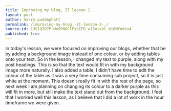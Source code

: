 ```yaml
---
title: Improving my blog, IT lesson 2 .
layout: post
author: harry.puddephatt
permalink: /improving-my-blog,-it-lesson-2-./
source-id: 13S1Q7D7P-MoSPNOClFsbEFD_w13miskl_b10MYedzv4
published: true
---
```

In today's lesson, we were focused on improving our blogs, whether that be by adding a background image instead of one colour, or by adding tables onto your text. So in the lesson, I changed my text to purple, along with my post headings. This is so that the text would fit in with my background image more naturally. I also  added a table, I didn’t have time to edit the colour of the table as it was a very time consuming sub project, so it is just white at the moment. This doesn’t really fit in with the rest of the page, so next week I am planning on changing its colour to a darker purple as this will fit in more, but still make the text stand out from the background. I feel that I worked well this lesson, as I believe that I did a lot of work in the hour timeframe we were given.

